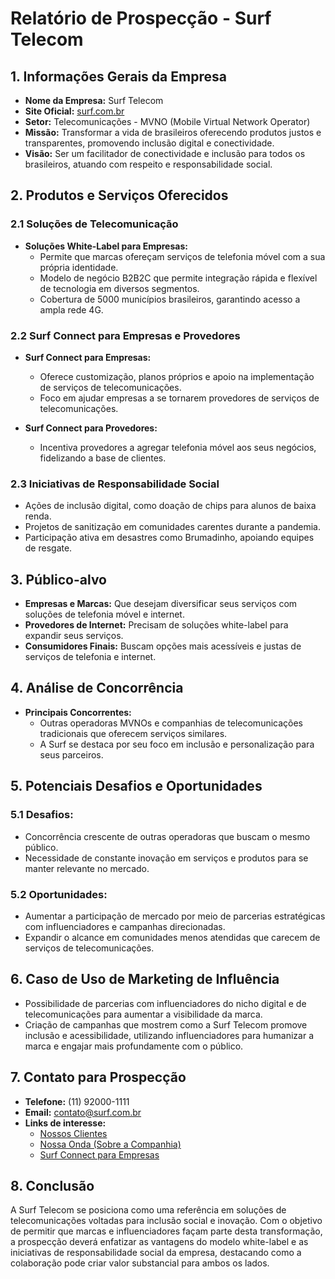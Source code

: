 # Relatório de Prospecção - Surf Telecom

## 1. Informações Gerais da Empresa
- **Nome da Empresa:** Surf Telecom
- **Site Oficial:** [surf.com.br](http://www.surf.com.br)
- **Setor:** Telecomunicações - MVNO (Mobile Virtual Network Operator)
- **Missão:** Transformar a vida de brasileiros oferecendo produtos justos e transparentes, promovendo inclusão digital e conectividade.
- **Visão:** Ser um facilitador de conectividade e inclusão para todos os brasileiros, atuando com respeito e responsabilidade social.

## 2. Produtos e Serviços Oferecidos
### 2.1 Soluções de Telecomunicação
- **Soluções White-Label para Empresas:**
  - Permite que marcas ofereçam serviços de telefonia móvel com a sua própria identidade.
  - Modelo de negócio B2B2C que permite integração rápida e flexível de tecnologia em diversos segmentos.
  - Cobertura de 5000 municípios brasileiros, garantindo acesso a ampla rede 4G.

### 2.2 Surf Connect para Empresas e Provedores
- **Surf Connect para Empresas:** 
  - Oferece customização, planos próprios e apoio na implementação de serviços de telecomunicações.
  - Foco em ajudar empresas a se tornarem provedores de serviços de telecomunicações.
  
- **Surf Connect para Provedores:**
  - Incentiva provedores a agregar telefonia móvel aos seus negócios, fidelizando a base de clientes.

### 2.3 Iniciativas de Responsabilidade Social
- Ações de inclusão digital, como doação de chips para alunos de baixa renda.
- Projetos de sanitização em comunidades carentes durante a pandemia.
- Participação ativa em desastres como Brumadinho, apoiando equipes de resgate.

## 3. Público-alvo
- **Empresas e Marcas:** Que desejam diversificar seus serviços com soluções de telefonia móvel e internet.
- **Provedores de Internet:** Precisam de soluções white-label para expandir seus serviços.
- **Consumidores Finais:** Buscam opções mais acessíveis e justas de serviços de telefonia e internet.

## 4. Análise de Concorrência
- **Principais Concorrentes:**
  - Outras operadoras MVNOs e companhias de telecomunicações tradicionais que oferecem serviços similares.
  - A Surf se destaca por seu foco em inclusão e personalização para seus parceiros.

## 5. Potenciais Desafios e Oportunidades
### 5.1 Desafios:
- Concorrência crescente de outras operadoras que buscam o mesmo público.
- Necessidade de constante inovação em serviços e produtos para se manter relevante no mercado.

### 5.2 Oportunidades:
- Aumentar a participação de mercado por meio de parcerias estratégicas com influenciadores e campanhas direcionadas.
- Expandir o alcance em comunidades menos atendidas que carecem de serviços de telecomunicações.

## 6. Caso de Uso de Marketing de Influência
- Possibilidade de parcerias com influenciadores do nicho digital e de telecomunicações para aumentar a visibilidade da marca.
- Criação de campanhas que mostrem como a Surf Telecom promove inclusão e acessibilidade, utilizando influenciadores para humanizar a marca e engajar mais profundamente com o público.

## 7. Contato para Prospecção
- **Telefone:** (11) 92000-1111
- **Email:** contato@surf.com.br
- **Links de interesse:**
  - [Nossos Clientes](https://www.surf.com.br/site/nossos-clientes/)
  - [Nossa Onda (Sobre a Companhia)](https://www.surf.com.br/site/nossa-onda/)
  - [Surf Connect para Empresas](https://www.surf.com.br/site/surf-connect-para-empresas/)

## 8. Conclusão
A Surf Telecom se posiciona como uma referência em soluções de telecomunicações voltadas para inclusão social e inovação. Com o objetivo de permitir que marcas e influenciadores façam parte desta transformação, a prospecção deverá enfatizar as vantagens do modelo white-label e as iniciativas de responsabilidade social da empresa, destacando como a colaboração pode criar valor substancial para ambos os lados.